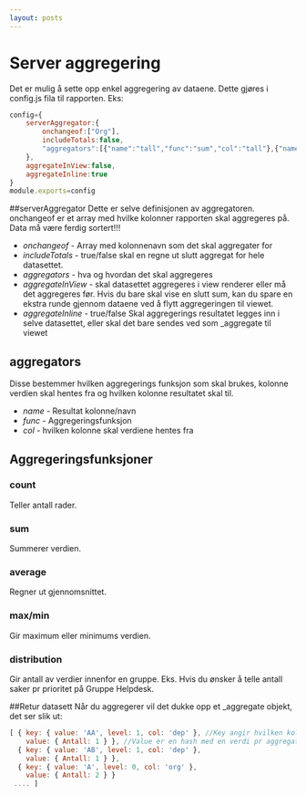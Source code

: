 ```yaml
---
layout: posts
---
```

# Server aggregering

Det er mulig å sette opp enkel aggregering av dataene. Dette gjøres i config.js fila til rapporten.
Eks:
```js
config={
    serverAggregator:{
        onchangeof:["Org"],
        includeTotals:false,
        "aggregators":[{"name":"tall","func":"sum","col":"tall"},{"name":"distribution","func":"distribution","col":"Cat 2"}]
    },
    aggregateInView:false,
    aggregateInline:true
}
module.exports=config
```

##serverAggregator
Dette er selve definisjonen av aggregatoren. onchangeof er et array med hvilke kolonner rapporten skal aggregeres på. Data må være ferdig sortert!!! 
 
 - _onchangeof_ - Array med kolonnenavn som det skal aggregater for
 - _includeTotals_ - true/false skal en regne ut slutt aggregat for hele datasettet.
 - _aggregators_ - hva og hvordan det skal aggregeres
 - _aggregateInView_ - skal datasettet aggregeres i view renderer eller må det aggregeres før. Hvis du bare skal vise en slutt sum, kan du spare en ekstra runde gjennom dataene ved å flytt aggregeringen til viewet.
 - _aggregateInline_ - true/false Skal aggregerings resultatet legges inn i selve datasettet, eller skal det bare sendes ved som _aggregate til viewet


## aggregators 
Disse bestemmer hvilken aggregerings funksjon som skal brukes, kolonne verdien skal hentes fra og hvilken kolonne resultatet skal til.
 - _name_ - Resultat kolonne/navn
 - _func_ - Aggregeringsfunksjon
 - _col_  - hvilken kolonne skal verdiene hentes fra

## Aggregeringsfunksjoner

### count
Teller antall rader.

### sum
Summerer verdien.

### average
Regner ut gjennomsnittet.

### max/min
Gir maximum eller minimums verdien.

### distribution
Gir antall av verdier innenfor en gruppe. Eks. Hvis du ønsker å telle antall saker pr prioritet på Gruppe Helpdesk.

##Retur datasett
Når du aggregerer vil det dukke opp et _aggregate objekt, det ser slik ut:
```js
[ { key: { value: 'AA', level: 1, col: 'dep' }, //Key angir hvilken kolonne som er endret, level hvilket nivå -1 er grand total, col hvilken kolonne som endrer seg.
    value: { Antall: 1 } }, //Value er en hash med en verdi pr aggregator
  { key: { value: 'AB', level: 1, col: 'dep' },
    value: { Antall: 1 } },
  { key: { value: 'A', level: 0, col: 'org' },
    value: { Antall: 2 } }
 .... ]
```














